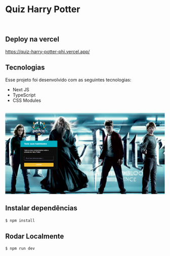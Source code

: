 # Quiz Harry Potter

<br>

## Deploy na vercel
<https://quiz-harry-potter-phi.vercel.app/>
<br>

## Tecnologias

Esse projeto foi desenvolvido com as seguintes tecnologias:

- Next JS
- TypeScript
- CSS Modules
<br><br>

![GitHub Logo](print.png)

## Instalar dependências

~~~bash
$ npm install
~~~


## Rodar Localmente

~~~bash
$ npm run dev
~~~

